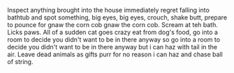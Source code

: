 Inspect anything brought into the house immediately regret falling into bathtub and spot something, big eyes, big eyes, crouch, shake butt, prepare to pounce for gnaw the corn cob gnaw the corn cob. Scream at teh bath. Licks paws. All of a sudden cat goes crazy eat from dog's food, go into a room to decide you didn't want to be in there anyway so go into a room to decide you didn't want to be in there anyway but i can haz with tail in the air. Leave dead animals as gifts purr for no reason i can haz and chase ball of string. 
